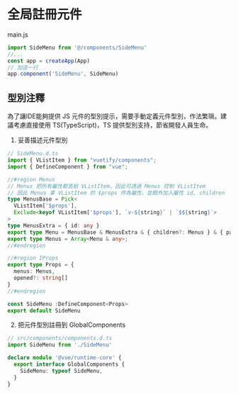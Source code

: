 # 全局註冊元件
main.js
```js
import SideMenu from '@/components/SideMenu'
//...
const app = createApp(App)
// 加這一行
app.component('SideMenu', SideMenu)
```

## 型別注釋
為了讓IDE能夠提供 JS 元件的型別提示，需要手動定義元件型別，作法繁瑣。建議考慮直接使用 TS(TypeScript)，TS 提供型別支持，節省開發人員生命。

1. 妥善描述元件型別
```ts
// SideMenu.d.ts
import { VListItem } from "vuetify/components";
import { DefineComponent } from "vue";

//#region Menus
// Menus 把所有屬性都丟給 VListItem，因此可透過 Menus 控制 VListItem
// 因此 Menus 拿 VListItem 的 $props 作為屬性，並額外加入屬性 id, children
type MenusBase = Pick<
  VListItem['$props'],
  Exclude<keyof VListItem['$props'], `v-${string}` | `$${string}`>
>
type MenusExtra = { id: any }
export type Menu = MenusBase & MenusExtra & { children?: Menus } & { parent: any }
export type Menus = Array<Menu & any>;
//#endregion

//#region IProps
export type Props = {
  menus: Menus,
  opened?: string[]
}
//#endregion

const SideMenu :DefineComponent<Props>
export default SideMenu
```

2. 把元件型別註冊到 GlobalComponents
```ts
// src/components/components.d.ts
import SideMenu from './SideMenu'

declare module '@vue/runtime-core' {
  export interface GlobalComponents {
    SideMenu: typeof SideMenu,
  }
}
```